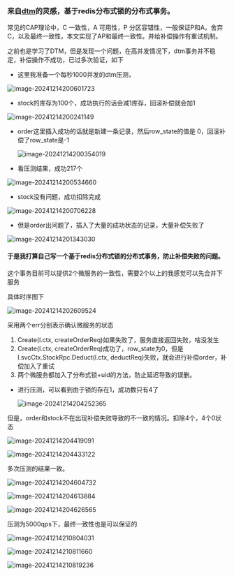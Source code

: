 ### 来自[dtm](https://dtm.pub/ref/gozero.html)的灵感，基于redis分布式锁的分布式事务。

常见的CAP理论中，C 一致性，A 可用性，P 分区容错性，一般保证P和A，舍弃C，以及最终一致性，本文实现了AP和最终一致性。并给补偿操作有重试机制。

之前也是学习了DTM，但是发现一个问题，在高并发情况下，dtm事务并不稳定，补偿操作不成功，已过多次验证，如下

- 这里我准备一个每秒1000并发的dtm压测，

![image-20241214200601723](images\image-20241214200601723.png)

- stock的库存为100个，成功执行的话会减1库存，回滚补偿就会加1

![image-20241214200241149](images\image-20241214200241149.png)

- order这里插入成功的话就是新建一条记录，然后row_state的值是 0，回滚补偿了row_state是-1

  ![image-20241214200354019](images\image-20241214200354019.png)

- 看压测结果，成功217个

![image-20241214200534660](images\image-20241214200534660.png)

- stock没有问题，成功扣除完成

![image-20241214200706228](images\image-20241214200706228.png)

- 但是order出问题了，插入了大量的成功状态的记录，大量补偿失败了

![image-20241214201343030](images\image-20241214201343030.png)

#### 于是我打算自己写一个基于redis分布式锁的分布式事务，防止补偿失败的问题。

这个事务目前可以提供2个微服务的一致性，需要2个以上的我感觉可以先合并下服务

具体时序图下

![image-20241214202609524](images\image-20241214202609524.png)

采用两个err分别表示确认微服务的状态

1. Create(l.ctx, createOrderReq)如果失败了，服务直接返回失败，啥没发生
2. Create(l.ctx, createOrderReq)成功了，row_state为0，但是l.svcCtx.StockRpc.Deduct(l.ctx, deductReq)失败，就会进行补偿order，补偿加入了重试
3. 两个微服务都加入了分布式锁+uid的方法，防止延迟导致的误删。

- 进行压测，可以看到由于锁的存在1，成功数只有4了

  ![image-20241214204252365](images\image-20241214204252365.png)

但是，order和stock不在出现补偿失败导致的不一致的情况。扣除4个，4个0状态

![image-20241214204419091](images\image-20241214204419091.png)

![image-20241214204433122](images\image-20241214204433122.png)

多次压测的结果一致。

![image-20241214204604732](images\image-20241214204604732.png)

![image-20241214204613884](images\image-20241214204613884.png)

![image-20241214204626565](images\image-20241214204626565.png)

压测为5000qps下，最终一致性也是可以保证的

![image-20241214210804031](images\image-20241214210804031.png)

![image-20241214210811660](images\image-20241214210811660.png)

![image-20241214210819236](images\image-20241214210819236.png)